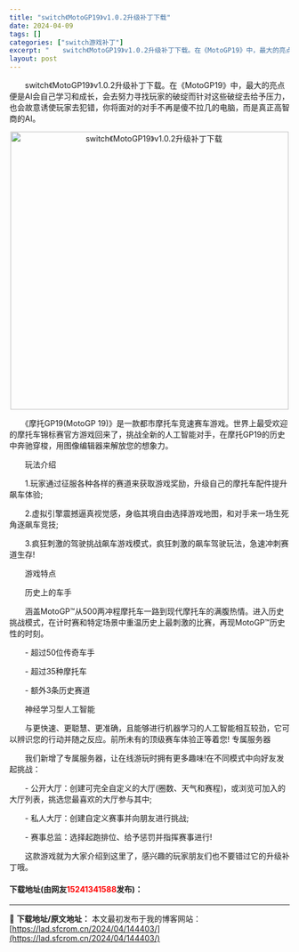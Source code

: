 ```yaml
---
title: "switch《MotoGP19》v1.0.2升级补丁下载"
date: 2024-04-09
tags: []
categories: ["switch游戏补丁"]
excerpt: "　　switch《MotoGP19》v1.0.2升级补丁下载。在《MotoGP19》中，最大的亮点便是AI会自己学习和成长，会去努力寻找玩家的破绽而针对这些破绽去给予压力，也会故意诱使玩家去犯错，你将面对的对手不再是傻不拉几的电脑，而是真正高智商的AI。 　　《摩托GP19(MotoGP 19)》是&hellip;"
layout: post
---
```


 <p>　　switch《MotoGP19》v1.0.2升级补丁下载。在《MotoGP19》中，最大的亮点便是AI会自己学习和成长，会去努力寻找玩家的破绽而针对这些破绽去给予压力，也会故意诱使玩家去犯错，你将面对的对手不再是傻不拉几的电脑，而是真正高智商的AI。</p> <p align="center"><img align="" border="0" src="https://lad.sfcrom.cn/wp-content/uploads/2024/04/20240409_6615241b71280.webp" width="500" alt="switch《MotoGP19》v1.0.2升级补丁下载" /></p> <p>　　《摩托GP19(MotoGP 19)》是一款都市摩托车竞速赛车游戏。世界上最受欢迎的摩托车锦标赛官方游戏回来了，挑战全新的人工智能对手，在摩托GP19的历史中奔驰穿梭，用图像编辑器来解放您的想象力。</p> <p>　　玩法介绍</p> <p>　　1.玩家通过征服各种各样的赛道来获取游戏奖励，升级自己的摩托车配件提升飙车体验;</p> <p>　　2.虚拟引擎震撼逼真视觉感，身临其境自由选择游戏地图，和对手来一场生死角逐飙车竞技;</p> <p>　　3.疯狂刺激的驾驶挑战飙车游戏模式，疯狂刺激的飙车驾驶玩法，急速冲刺赛道生存!</p> <p>　　游戏特点</p> <p>　　历史上的车手</p> <p>　　涵盖MotoGP&trade;从500两冲程摩托车一路到现代摩托车的满腹热情。进入历史挑战模式，在计时赛和特定场景中重温历史上最刺激的比赛，再现MotoGP&trade;历史性的时刻。</p> <p>　　- 超过50位传奇车手</p> <p>　　- 超过35种摩托车</p> <p>　　- 额外3条历史赛道</p> <p>　　神经学习型人工智能</p> <p>　　与更快速、更聪慧、更准确，且能够进行机器学习的人工智能相互较劲，它可以辨识您的行动并随之反应。前所未有的顶级赛车体验正等着您! 专属服务器</p> <p>　　我们新增了专属服务器，让在线游玩时拥有更多趣味!在不同模式中向好友发起挑战：</p> <p>　　- 公开大厅：创建可完全自定义的大厅(圈数、天气和赛程)，或浏览可加入的大厅列表，挑选您最喜欢的大厅参与其中;</p> <p>　　- 私人大厅：创建自定义赛事并向朋友进行挑战;</p> <p>　　- 赛事总监：选择起跑排位、给予惩罚并指挥赛事进行!</p> <p>　　这款游戏就为大家介绍到这里了，感兴趣的玩家朋友们也不要错过它的升级补丁哦。</p> <p><h4>下载地址(由网友<font color="red">15241341588</font>发布)：</h4></p> 

---
📖 **下载地址/原文地址：** 本文最初发布于我的博客网站：[https://lad.sfcrom.cn/2024/04/144403/](https://lad.sfcrom.cn/2024/04/144403/)
